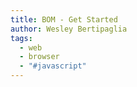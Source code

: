 ```yaml
---
title: BOM - Get Started
author: Wesley Bertipaglia
tags:
  - web
  - browser
  - "#javascript"
---
```

